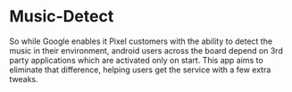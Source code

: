 # Music-Detect
So while Google enables it Pixel customers with the ability to detect the music in their environment, android users across the board depend on 3rd party applications which are activated only on start. This app aims to eliminate that difference, helping users get the service with a few extra tweaks.
